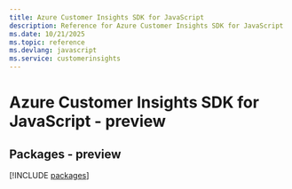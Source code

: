 ```yaml
---
title: Azure Customer Insights SDK for JavaScript
description: Reference for Azure Customer Insights SDK for JavaScript
ms.date: 10/21/2025
ms.topic: reference
ms.devlang: javascript
ms.service: customerinsights
---
```

# Azure Customer Insights SDK for JavaScript - preview
## Packages - preview
[!INCLUDE [packages](customer-insights-index.md)]